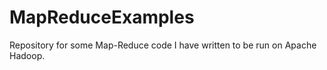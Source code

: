 MapReduceExamples
=================

Repository for some Map-Reduce code I have written to be run on Apache Hadoop.

